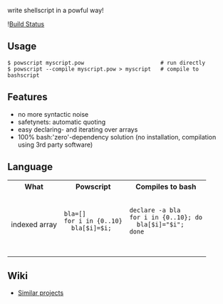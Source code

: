 write shellscript in a powful way!

\![Build Status](https://travis-ci.org/coderofsalvation/powscript.svg?branch=master)

## Usage
    
    $ powscript myscript.pow                        # run directly
    $ powscript --compile myscript.pow > myscript   # compile to bashscript

## Features

* no more syntactic noise
* safetynets: automatic quoting
* easy declaring- and iterating over arrays
* 100% bash:'zero'-dependency solution (no installation, compilation using 3rd party software)

## Language

<table style="width:100%">
  <tr>
    <th>What</th>
    <th>Powscript</th>
    <th>Compiles to bash</th>
  </tr>
  <tr>
    <td>indexed array</td>
    <td>
      <pre>
        <code>
bla=[]
for i in {0..10}
  bla[$i]=$i;
        </code>
      </pre>
    </td>
    <td>
      <pre>
        <code>
declare -a bla
for i in {0..10}; do
  bla[$i]="$i";
done
        </code>
      </pre>
    </td>
  </tr>
</table>

## Wiki

* [Similar projects](https://github.com/coderofsalvation/powscript/wiki/Similar-projects)
